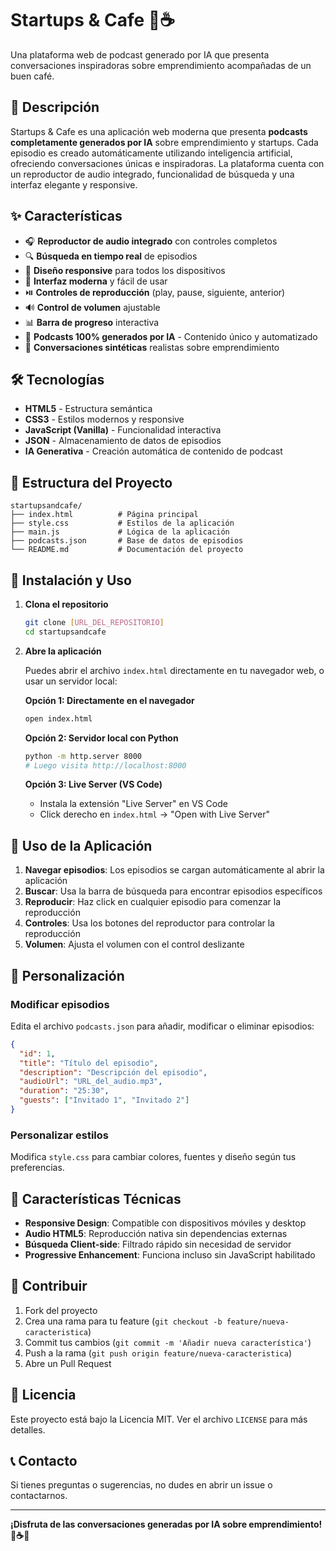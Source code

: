 # Startups & Cafe 🚀☕

Una plataforma web de podcast generado por IA que presenta conversaciones inspiradoras sobre emprendimiento acompañadas de un buen café.

## 📖 Descripción

Startups & Cafe es una aplicación web moderna que presenta **podcasts completamente generados por IA** sobre emprendimiento y startups. Cada episodio es creado automáticamente utilizando inteligencia artificial, ofreciendo conversaciones únicas e inspiradoras. La plataforma cuenta con un reproductor de audio integrado, funcionalidad de búsqueda y una interfaz elegante y responsive.

## ✨ Características

- 🎧 **Reproductor de audio integrado** con controles completos
- 🔍 **Búsqueda en tiempo real** de episodios
- 📱 **Diseño responsive** para todos los dispositivos
- 🎨 **Interfaz moderna** y fácil de usar
- ⏯️ **Controles de reproducción** (play, pause, siguiente, anterior)
- 🔊 **Control de volumen** ajustable
- 📊 **Barra de progreso** interactiva
- 🤖 **Podcasts 100% generados por IA** - Contenido único y automatizado
- 💬 **Conversaciones sintéticas** realistas sobre emprendimiento

## 🛠️ Tecnologías

- **HTML5** - Estructura semántica
- **CSS3** - Estilos modernos y responsive
- **JavaScript (Vanilla)** - Funcionalidad interactiva
- **JSON** - Almacenamiento de datos de episodios
- **IA Generativa** - Creación automática de contenido de podcast

## 📁 Estructura del Proyecto

```
startupsandcafe/
├── index.html          # Página principal
├── style.css           # Estilos de la aplicación
├── main.js             # Lógica de la aplicación
├── podcasts.json       # Base de datos de episodios
└── README.md           # Documentación del proyecto
```

## 🚀 Instalación y Uso

1. **Clona el repositorio**
   ```bash
   git clone [URL_DEL_REPOSITORIO]
   cd startupsandcafe
   ```

2. **Abre la aplicación**
   
   Puedes abrir el archivo `index.html` directamente en tu navegador web, o usar un servidor local:

   **Opción 1: Directamente en el navegador**
   ```bash
   open index.html
   ```

   **Opción 2: Servidor local con Python**
   ```bash
   python -m http.server 8000
   # Luego visita http://localhost:8000
   ```

   **Opción 3: Live Server (VS Code)**
   - Instala la extensión "Live Server" en VS Code
   - Click derecho en `index.html` → "Open with Live Server"

## 📱 Uso de la Aplicación

1. **Navegar episodios**: Los episodios se cargan automáticamente al abrir la aplicación
2. **Buscar**: Usa la barra de búsqueda para encontrar episodios específicos
3. **Reproducir**: Haz click en cualquier episodio para comenzar la reproducción
4. **Controles**: Usa los botones del reproductor para controlar la reproducción
5. **Volumen**: Ajusta el volumen con el control deslizante

## 🎨 Personalización

### Modificar episodios
Edita el archivo `podcasts.json` para añadir, modificar o eliminar episodios:

```json
{
  "id": 1,
  "title": "Título del episodio",
  "description": "Descripción del episodio",
  "audioUrl": "URL_del_audio.mp3",
  "duration": "25:30",
  "guests": ["Invitado 1", "Invitado 2"]
}
```

### Personalizar estilos
Modifica `style.css` para cambiar colores, fuentes y diseño según tus preferencias.

## 🔧 Características Técnicas

- **Responsive Design**: Compatible con dispositivos móviles y desktop
- **Audio HTML5**: Reproducción nativa sin dependencias externas
- **Búsqueda Client-side**: Filtrado rápido sin necesidad de servidor
- **Progressive Enhancement**: Funciona incluso sin JavaScript habilitado

## 🤝 Contribuir

1. Fork del proyecto
2. Crea una rama para tu feature (`git checkout -b feature/nueva-caracteristica`)
3. Commit tus cambios (`git commit -m 'Añadir nueva característica'`)
4. Push a la rama (`git push origin feature/nueva-caracteristica`)
5. Abre un Pull Request

## 📄 Licencia

Este proyecto está bajo la Licencia MIT. Ver el archivo `LICENSE` para más detalles.

## 📞 Contacto

Si tienes preguntas o sugerencias, no dudes en abrir un issue o contactarnos.

---

**¡Disfruta de las conversaciones generadas por IA sobre emprendimiento! 🤖☕🚀**